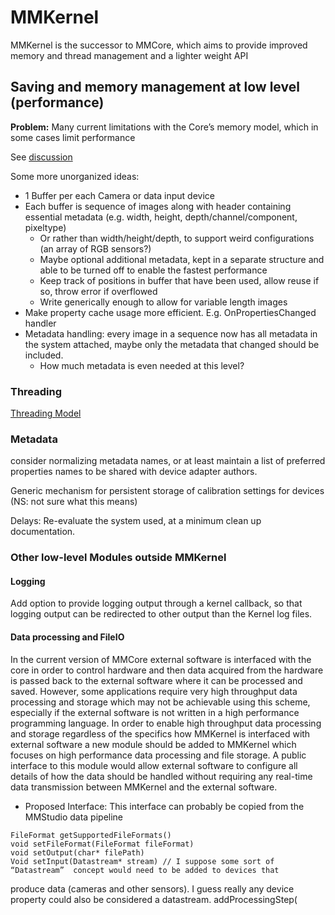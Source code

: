 # MMKernel

MMKernel is the successor to MMCore, which aims to provide improved memory and thread management and a lighter weight API

## Saving and memory management at low level (performance)
**Problem:** Many current limitations with the Core’s memory model, which in some cases limit performance

See [discussion](https://github.com/micro-manager/futureMMCore/issues/17)

Some more unorganized ideas:
* 1 Buffer per each Camera or data input device
* Each buffer is sequence of images along with header containing essential metadata (e.g. width, height, depth/channel/component, pixeltype)
  * Or rather than width/height/depth, to support weird configurations (an array of RGB sensors?)
  * Maybe optional additional metadata, kept in a separate structure and able to be turned off to enable the fastest performance
  * Keep track of positions in buffer that have been used, allow reuse if so, throw error if overflowed
  * Write generically enough to allow for variable length images
* Make property cache usage more efficient. E.g. OnPropertiesChanged handler
* Metadata handling: every image in a sequence now has all metadata in the system attached, maybe only the metadata that changed should be included.
  * How much metadata is even needed at this level?



### Threading
[Threading Model](threading.md)  


### Metadata
consider normalizing metadata names, or at least maintain a list of preferred properties names to be shared with device adapter authors.

Generic mechanism for persistent storage of calibration settings for devices (NS: not sure what this means)

Delays: Re-evaluate the system used, at a minimum clean up documentation.




### Other low-level Modules outside MMKernel

#### Logging
Add option to provide logging output through a kernel callback, so that logging output can be redirected to other output than the Kernel log files.


#### Data processing and FileIO
In the current version of MMCore external software is interfaced with the core in order to control hardware and then data acquired from the hardware is passed back to the external software where it can be processed and saved. However, some applications require very high throughput data processing and storage which may not be achievable using this scheme, especially if the external software is not written in a high performance programming language. In order to enable high throughput data processing and storage regardless of the specifics how MMKernel is interfaced with external software a new module should be added to MMKernel which focuses on high performance data processing and file storage. A public interface to this module would allow external software to configure all details of how the data should be handled without requiring any real-time data transmission between MMKernel and the external software.

* Proposed Interface: This interface can probably be copied from the MMStudio data pipeline
```
FileFormat getSupportedFileFormats()
void setFileFormat(FileFormat fileFormat)
void setOutput(char* filePath)
Void setInput(Datastream* stream) // I suppose some sort of “Datastream”  concept would need to be added to devices that 
```
produce data (cameras and other sensors). I guess really any device property could also be considered a datastream.
    addProcessingStep(
